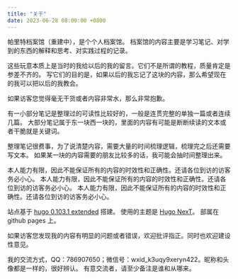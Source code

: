 ```yaml
---
title: "关于"
date: 2023-06-28 08:00:00 +0800
---
```


帕里特档案馆（重建中），是个个人档案馆。
档案馆的内容主要是学习笔记、对学到的东西的解释和思考、对实践过程的记录。

这些玩意本质上是当时的我给以后的我的留言。它们不是所谓的教程，质量肯定是参差不齐的。
写它们的目的是，如果以后的我忘记了这块的内容，那么希望现在的我可以把以后的我教会。

如果访客您觉得毫无干货或者内容非常水，那么非常抱歉。

有一小部分笔记是整理过的可读性比较好的，一般是连贯完整的单独一篇或者连续几篇。
大部分笔记属于东一块西一块的，里面的内容有可能是断断续读的文本或者干脆就是关键词。

整理笔记很费事，为了说清楚内容，需要大量的时间梳理逻辑，梳理完之后还需要写文本。
如果某一块的内容需要的朋友比较多的话，我可能会抽时间整理出来。

本人能力有限，因此不能保证所有的内容的时效性和正确性。还请各位到访的访客务必小心。
本人能力有限，因此不能保证所有的内容的时效性和正确性。还请各位到访的访客务必小心。
本人能力有限，因此不能保证所有的内容的时效性和正确性。还请各位到访的访客务必小心。

站点基于 [hugo 0.103.1 extended](https://github.com/gohugoio/hugo/releases) 搭建。
使用的主题是 [Hugo NexT](https://themes.gohugo.io/themes/hugo-theme-next)。
部属在 github pages 上。

如果访客您发现我的内容有明显的问题或者错误，欢迎批评指正。同时也欢迎建设性意见。

我的交流方式，QQ：786907650；微信号：wxid_k3uqy9xeryn422。昵称和头像都是一样的，很好辨认。
有意交流者，请至少备注是谁和从哪来。
